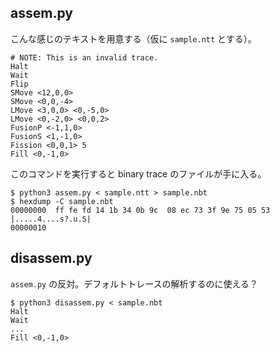 ## assem.py

こんな感じのテキストを用意する（仮に `sample.ntt` とする）。

```
# NOTE: This is an invalid trace.
Halt
Wait
Flip
SMove <12,0,0>
SMove <0,0,-4>
LMove <3,0,0> <0,-5,0>
LMove <0,-2,0> <0,0,2>
FusionP <-1,1,0>
FusionS <1,-1,0>
Fission <0,0,1> 5
Fill <0,-1,0>
```

このコマンドを実行すると binary trace のファイルが手に入る。

```
$ python3 assem.py < sample.ntt > sample.nbt
$ hexdump -C sample.nbt
00000000  ff fe fd 14 1b 34 0b 9c  08 ec 73 3f 9e 75 05 53  |.....4....s?.u.S|
00000010
```


## disassem.py

`assem.py` の反対。デフォルトトレースの解析するのに使える？

```
$ python3 disassem.py < sample.nbt
Halt
Wait
...
Fill <0,-1,0>
```
